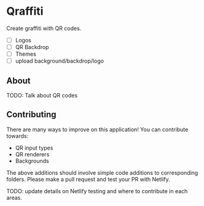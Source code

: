 # Qraffiti

Create graffiti with QR codes.

- [ ] Logos
- [ ] QR Backdrop
- [ ] Themes
- [ ] upload background/backdrop/logo

## About

TODO: Talk about QR codes

## Contributing

There are many ways to improve on this application! You can contribute towards:

- QR input types
- QR renderers
- Backgrounds

The above additions should involve simple code additions to corresponding folders. Please make a pull request and test your PR with Netlify.

TODO: update details on Netlify testing and where to contribute in each areas.
